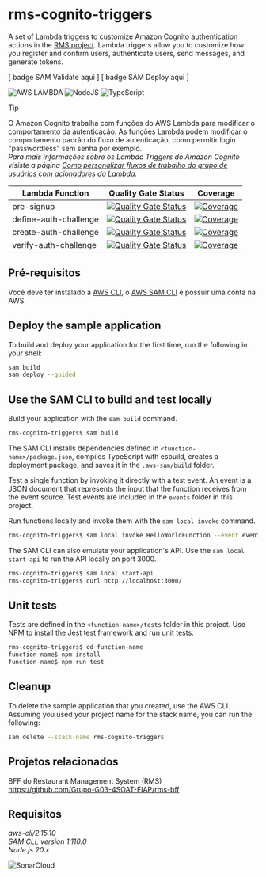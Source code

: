 # rms-cognito-triggers
A set of Lambda triggers to customize Amazon Cognito authentication actions in the [RMS project](https://github.com/Grupo-G03-4SOAT-FIAP/rms-bff). Lambda triggers allow you to customize how you register and confirm users, authenticate users, send messages, and generate tokens.

[ badge SAM Validate aqui ] [ badge SAM Deploy aqui ]

![AWS LAMBDA](https://img.shields.io/badge/AWS%20Lambda-FF9900.svg?style=for-the-badge&logo=AWS-Lambda&logoColor=white)
![NodeJS](https://img.shields.io/badge/node.js-6DA55F?style=for-the-badge&logo=node.js&logoColor=white)
![TypeScript](https://img.shields.io/badge/typescript-%23007ACC.svg?style=for-the-badge&logo=typescript&logoColor=white)

> [!TIP]
> O Amazon Cognito trabalha com funções do AWS Lambda para modificar o comportamento da autenticação. As funções Lambda podem modificar o comportamento padrão do fluxo de autenticação, como permitir login "passwordless" sem senha por exemplo.\
> _Para mais informações sobre os Lambda Triggers do Amazon Cognito visiste a página [Como personalizar fluxos de trabalho do grupo de usuários com acionadores do Lambda](https://docs.aws.amazon.com/pt_br/cognito/latest/developerguide/cognito-user-identity-pools-working-with-aws-lambda-triggers.html)._

| Lambda Function | Quality Gate Status | Coverage |
|---|---|---|
| pre-signup | [![Quality Gate Status](https://sonarcloud.io/api/project_badges/measure?project=rms-cognito-triggers_pre-signup&metric=alert_status)](https://sonarcloud.io/summary/new_code?id=rms-cognito-triggers_pre-signup) | [![Coverage](https://sonarcloud.io/api/project_badges/measure?project=rms-cognito-triggers_pre-signup&metric=coverage)](https://sonarcloud.io/summary/new_code?id=rms-cognito-triggers_pre-signup) |
| define-auth-challenge | [![Quality Gate Status](https://sonarcloud.io/api/project_badges/measure?project=rms-cognito-triggers_define-auth-challenge&metric=alert_status)](https://sonarcloud.io/summary/new_code?id=rms-cognito-triggers_define-auth-challenge) | [![Coverage](https://sonarcloud.io/api/project_badges/measure?project=rms-cognito-triggers_define-auth-challenge&metric=coverage)](https://sonarcloud.io/summary/new_code?id=rms-cognito-triggers_define-auth-challenge) |
| create-auth-challenge | [![Quality Gate Status](https://sonarcloud.io/api/project_badges/measure?project=rms-cognito-triggers_create-auth-challenge&metric=alert_status)](https://sonarcloud.io/summary/new_code?id=rms-cognito-triggers_create-auth-challenge) | [![Coverage](https://sonarcloud.io/api/project_badges/measure?project=rms-cognito-triggers_create-auth-challenge&metric=coverage)](https://sonarcloud.io/summary/new_code?id=rms-cognito-triggers_create-auth-challenge) |
| verify-auth-challenge | [![Quality Gate Status](https://sonarcloud.io/api/project_badges/measure?project=rms-cognito-triggers_verify-auth-challenge&metric=alert_status)](https://sonarcloud.io/summary/new_code?id=rms-cognito-triggers_verify-auth-challenge) | [![Coverage](https://sonarcloud.io/api/project_badges/measure?project=rms-cognito-triggers_verify-auth-challenge&metric=coverage)](https://sonarcloud.io/summary/new_code?id=rms-cognito-triggers_verify-auth-challenge) |

## Pré-requisitos

Você deve ter instalado a [AWS CLI](https://docs.aws.amazon.com/cli/latest/userguide/getting-started-install.html), o [AWS SAM CLI](https://docs.aws.amazon.com/serverless-application-model/latest/developerguide/install-sam-cli.html) e possuir uma conta na AWS.

## Deploy the sample application

To build and deploy your application for the first time, run the following in your shell:

```bash
sam build
sam deploy --guided
```

## Use the SAM CLI to build and test locally

Build your application with the `sam build` command.

```bash
rms-cognito-triggers$ sam build
```

The SAM CLI installs dependencies defined in `<function-name>/package.json`, compiles TypeScript with esbuild, creates a deployment package, and saves it in the `.aws-sam/build` folder.

Test a single function by invoking it directly with a test event. An event is a JSON document that represents the input that the function receives from the event source. Test events are included in the `events` folder in this project.

Run functions locally and invoke them with the `sam local invoke` command.

```bash
rms-cognito-triggers$ sam local invoke HelloWorldFunction --event events/event.json
```

The SAM CLI can also emulate your application's API. Use the `sam local start-api` to run the API locally on port 3000.

```bash
rms-cognito-triggers$ sam local start-api
rms-cognito-triggers$ curl http://localhost:3000/
```

## Unit tests

Tests are defined in the `<function-name>/tests` folder in this project. Use NPM to install the [Jest test framework](https://jestjs.io/) and run unit tests.

```bash
rms-cognito-triggers$ cd function-name
function-name$ npm install
function-name$ npm run test
```

## Cleanup

To delete the sample application that you created, use the AWS CLI. Assuming you used your project name for the stack name, you can run the following:

```bash
sam delete --stack-name rms-cognito-triggers
```

## Projetos relacionados

BFF do Restaurant Management System (RMS)\
https://github.com/Grupo-G03-4SOAT-FIAP/rms-bff

## Requisitos

*aws-cli/2.15.10*\
*SAM CLI, version 1.110.0*\
*Node.js 20.x*

![SonarCloud](https://sonarcloud.io/images/project_badges/sonarcloud-white.svg)
